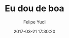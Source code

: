 ---
title: "Eu dou de boa"
subtitle: "Felipe Yudi"
image: "img/20170321-felipeyudi.jpg"
date: 2017-03-21 17:30:20
---